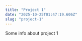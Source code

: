 ```yaml
---
title: "Project 1"
date: "2025-10-25T01:47:19.606Z"
slug: "project-1"
---
```



Some info about project 1

